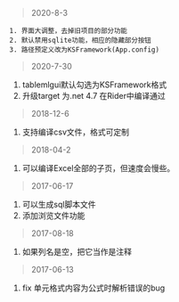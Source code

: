 > 2020-8-3

	1. 界面大调整，去掉旧项目的部分功能
 	2. 默认禁用sqlite功能，相应的隐藏部分按钮
 	3. 路径预定义改为KSFramework(App.config)

>  2020-7-30

1. tablemlgui默认勾选为KSFramework格式
2. 升级target 为.net 4.7 在Rider中编译通过


>  2018-12-6

1. 支持编译csv文件，格式可定制

>  2018-04-2

1. 可以编译Excel全部的子页，但速度会慢些。

>  2017-06-17

1. 可以生成sql脚本文件
2. 添加浏览文件功能

>  2017-08-18

1. 如果列名是空，把它当作是注释

> 2017-06-13

1. fix 单元格式内容为公式时解析错误的bug
